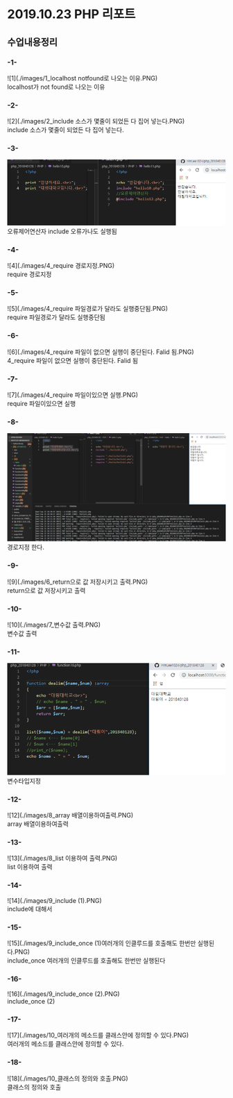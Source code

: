 # 2019.10.23 PHP 리포트

## 수업내용정리

### -1-
![1](./images/1_localhost notfound로 나오는 이유.PNG)  
localhost가 not found로 나오는 이유

### -2-
![2](./images/2_include 소스가 몇줄이 되었든 다 집어 넣는다.PNG)  
include 소스가 몇줄이 되었든 다 집어 넣는다.

### -3-
![3](./images/3_오류제어연산자.PNG)  
오류제어연산자 include 오류가나도 실행됨

### -4-
![4](./images/4_require 경로지정.PNG)  
require 경로지정

### -5-
![5](./images/4_require 파일경로가 달라도 실행중단됨.PNG)  
require 파일경로가 달라도 실행중단됨

### -6-
![6](./images/4_require 파일이 없으면 실행이 중단된다. Falid 됨.PNG)  
4_require 파일이 없으면 실행이 중단된다. Falid 됨

### -7-
![7](./images/4_require 파일이있으면 실행.PNG)  
require 파일이있으면 실행

### -8-
![8](./images/5_경로지정.PNG)  
경로지정 한다.

### -9-
![9](./images/6_return으로 값 저장시키고 출력.PNG)  
return으로 값 저장시키고 출력

### -10-
![10](./images/7_변수값 출력.PNG)  
변수값 출력

### -11-
![11](./images/8_변수타입지정.PNG)  
변수타입지정

### -12-
![12](./images/8_array 배열이용하여출력.PNG)  
array 배열이용하여출력

### -13-
![13](./images/8_list 이용하여 출력.PNG)  
list 이용하여 출력

### -14-
![14](./images/9_include (1).PNG)  
include에 대해서

### -15-
![15](./images/9_include_once (1)여러개의 인클루드를 호출해도 한번만 실행된다.PNG)  
include_once 여러개의 인클루드를 호출해도 한번만 실행된다

### -16-
![16](./images/9_include_once (2).PNG)  
include_once (2)

### -17-
![17](./images/10_여러개의 메소드를 클래스안에 정의할 수 있다.PNG)  
여러개의 메소드를 클래스안에 정의할 수 있다.

### -18-
![18](./images/10_클래스의 정의와 호출.PNG)  
클래스의 정의와 호출